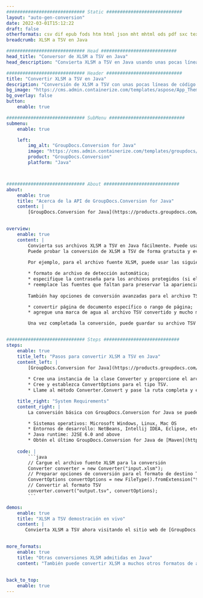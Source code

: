 ```yaml
---
############################# Static ############################
layout: "auto-gen-conversion"
date: 2022-03-01T15:12:22
draft: false
otherformats: csv dif epub fods htm html json mht mhtml ods pdf sxc tex tsv xlam xls xlsb xlsm xlsx xlt xltm xltx xml xps
breadcrumb: XLSM a TSV en Java

############################# Head ############################
head_title: "Conversor de XLSM a TSV en Java"
head_description: "Convierta XLSM a TSV en Java usando unas pocas líneas de código. Utilice la API de conversión de documentos de GroupDocs para convertir más de 160 formatos de archivo."

############################# Header ############################
title: "Convertir XLSM a TSV en Java"
description: "Conversión de XLSM a TSV con unas pocas líneas de código Java"
bg_image: "https://cms.admin.containerize.com/templates/aspose/App_Themes/V3/images/bg/header1.png"
bg_overlay: false
button:
    enable: true

############################# SubMenu ############################
submenu:
    enable: true

    left:
        img_alt: "GroupDocs.Conversion for Java"
        image: "https://cms.admin.containerize.com/templates/groupdocs/images/product-logos/90x90-noborder/groupdocs-conversion-java.png"
        product: "GroupDocs.Conversion"
        platform: "Java"



############################# About ############################
about:
    enable: true
    title: "Acerca de la API de GroupDocs.Conversion for Java"
    content: |
        [GroupDocs.Conversion for Java](https://products.groupdocs.com/conversion/java/) se puede usar para convertir Microsoft Word, Excel, PowerPoint, PDF, Visio y otros formatos. GroupDocs.Conversion es una API independiente que es adecuada para sistemas internos y de back-end donde se requiere un alto rendimiento. No depende de ningún software como Microsoft u Open Office.
    

overview:
    enable: true
    content: |
        Convierta sus archivos XLSM a TSV en Java fácilmente. Puede usar solo un par de líneas de código Java en cualquier plataforma de su elección, como Windows, Linux, macOS.
        Puede probar la conversión de XLSM a TSV de forma gratuita y evaluar la calidad de los resultados de la conversión. Junto con los escenarios de conversión de archivos simples, puede probar opciones más avanzadas para cargar el archivo de origen XLSM y para guardar el resultado de salida TSV. 
        
        Por ejemplo, para el archivo fuente XLSM, puede usar las siguientes opciones de carga:

        * formato de archivo de detección automática;
        * especifique la contraseña para los archivos protegidos (si el formato de archivo lo admite);
        * reemplace las fuentes que faltan para preservar la apariencia del documento.
        
        También hay opciones de conversión avanzadas para el archivo TSV:

        * convertir página de documento específico o rango de página;
        * agregue una marca de agua al archivo TSV convertido y mucho más.

        Una vez completada la conversión, puede guardar su archivo TSV en la ruta del archivo local o en cualquier almacenamiento de terceros como FTP, Amazon S3, Google Drive, Dropbox, etc. Tenga en cuenta que para convertir XLSM a TSV no es necesario instalar ningún software adicional, como MS Office, Open Office, Adobe Acrobat Reader, etc.


############################# Steps ############################
steps:
    enable: true
    title_left: "Pasos para convertir XLSM a TSV en Java"
    content_left: |
        [GroupDocs.Conversion for Java](https://products.groupdocs.com/conversion/java/) facilita a los desarrolladores convertir un archivo XLSM a TSV con unas pocas líneas de código.
        
        * Cree una instancia de la clase Converter y proporcione el archivo XLSM con la ruta completa
        * Cree y establezca ConvertOptions para el tipo TSV.
        * Llame al método Converter.Convert y pase la ruta completa y el formato (TSV) como parámetro

    title_right: "System Requirements"
    content_right: |
        La conversión básica con GroupDocs.Conversion for Java se puede realizar en unos pocos pasos simples. Nuestras API son compatibles con todas las principales plataformas y sistemas operativos. Antes de ejecutar el código a continuación, asegúrese de tener instalados los siguientes requisitos previos en su sistema.

        * Sistemas operativos: Microsoft Windows, Linux, Mac OS
        * Entornos de desarrollo: NetBeans, Intellij IDEA, Eclipse, etc.
        * Java runtime: J2SE 6.0 and above
        * Obtén el último GroupDocs.Conversion for Java de [Maven](https://repository.groupdocs.com/webapp/#/artifacts/browse/tree/General/repo/com/groupdocs/groupdocs-conversion)
         
    code: |
        ```java    
        // Cargue el archivo fuente XLSM para la conversión
        Converter converter = new Converter("input.xlsm");
        // Preparar opciones de conversión para el formato de destino TSV
        ConvertOptions convertOptions = new FileType().fromExtension("tsv").getConvertOptions();
        // Convertir al formato TSV
        converter.convert("output.tsv", convertOptions);
        ```

demos:
    enable: true
    title: "XLSM a TSV demostración en vivo"
    content: |
       Convierta XLSM a TSV ahora visitando el sitio web de [GroupDocs.Conversion App](https://products.groupdocs.app/conversion/family). La demostración en línea tiene las siguientes ventajas
          

more_formats:
    enable: true
    title: "Otras conversiones XLSM admitidas en Java"
    content: "También puede convertir XLSM a muchos otros formatos de archivo. Consulte la lista a continuación."
       
       
back_to_top:
    enable: true
---
```

